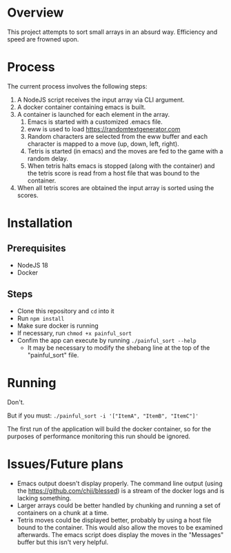# Overview
This project attempts to sort small arrays in an absurd way.  Efficiency and speed are frowned upon.

# Process
The current process involves the following steps:
1. A NodeJS script receives the input array via CLI argument.
2. A docker container containing emacs is built.
3. A container is launched for each element in the array.
	1. Emacs is started with a customized .emacs file.
	2. eww is used to load https://randomtextgenerator.com
	3. Random characters are selected from the eww buffer and each character is mapped to a move (up, down, left, right).
	4. Tetris is started (in emacs) and the moves are fed to the game with a random delay.
	5. When tetris halts emacs is stopped (along with the container) and the tetris score is read from a host file that was bound to the container.
4. When all tetris scores are obtained the input array is sorted using the scores.

# Installation
## Prerequisites
* NodeJS 18
* Docker
## Steps
* Clone this repository and `cd` into it
* Run `npm install`
* Make sure docker is running
* If necessary, run `chmod +x painful_sort`
* Confim the app can execute by running `./painful_sort --help`
	* It may be necessary to modify the shebang line at the top of the "painful_sort" file.

# Running
Don't.

But if you must:
`./painful_sort -i '["ItemA", "ItemB", "ItemC"]'`

The first run of the application will build the docker container, so for the purposes of performance monitoring this run should be ignored.

# Issues/Future plans
* Emacs output doesn't display properly.  The command line output (using the https://github.com/chjj/blessed) is a stream of the docker logs and is lacking something.
* Larger arrays could be better handled by chunking and running a set of containers on a chunk at a time.
* Tetris moves could be displayed better, probably by using a host file bound to the container.  This would also allow the moves to be examined afterwards.  The emacs script does display the moves in the "Messages" buffer but this isn't very helpful.

